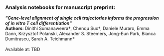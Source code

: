 ### Analysis notebooks for manuscript preprint: <br>
***"Gene-level alignment of single cell trajectories informs the progression of in vitro T cell differentiation"*** <br>
**Authors**: Dinithi Sumanaweera†, Chenqu Suo†, Daniele Muraro, Emma Dann, Krzysztof Polanski, Alexander S. Steemers, Jong-Eun Park, Bianca Dumitrascu, Sarah A. Teichmann* <br><br>
Available at: TBD 
